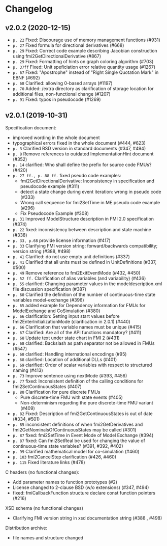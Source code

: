 # Changelog

## v2.0.2 (2020-12-15)

*	`p. 22` Fixed: Discourage use of memory management functions (#931)
*	`p. 27` Fixed formula for directional derivatives (#668)
*	`p. 29` Fixed: Correct code example describing Jacobian construction using fmi2GetDirectionalDerivative (#867)
*	`p. 29` Fixed: Formatting of hints on graph coloring algorithm  (#703)
*	`p. 37ff` Fixed: Unit speficiation error relative quantity usage (#1267)
*	`p. 67` Fixed: "Apostrophe" instead of "Right Single Quotation Mark" in EBNF (#692)
*	`p. 68` Clarified: allowing 0-based arrays (#1197)
*	`p. 70` Added: /extra directory as clarification of storage location for additional files, non-functional change (#1207)
*	`p. 91` Fixed: typos in pseudocode (#1269)

## v2.0.1 (2019-10-31)

Specification document:

* improved wording in the whole document
* typographical errors fixed in the whole document (#444, #623)
* `p. 3` Clarified BSD version in standard documents (#347, #494)
* `p. 8` Remove references to outdated ImplementationHint document (#352)
* `p. 14` clarified:  Who shall define the prefix for source code FMUs? (#420)
* `p. 27 ff., p. 88 ff.` fixed pseudo code examples:
  * fmi2GetDirectionalDerivative: Inconsistency in specification and pseudocode example (#311)
  * detect a state change during event iteration: wrong in pseudo code  (#333)
  *  Wrong call sequence for fmi2SetTime in ME pseudo code example (#296)
  *  Fix Pseudocode Example (#308)
* `p. 31` Improved ModelStructure description in FMI 2.0 specification (#374)
* `p. 22` fixed: inconsistency between description and state machine (#338)
* `p. 33, p.68` provide license information (#417)
* `p. 33` Clarifying FMI version string: forward/backwards compatibility; version string (#388, #498)
* `p. 41` Clarified: do not use empty unit definitions (#337)
* `p. 41` Clarified that all units must be defined in UnitDefinitions (#337, #500)
* `p. 49` Remove reference to fmi2ExitEventMode  (#432, #450)
* `p. 52 ff.` Clarification of alias variables (and variability) (#436)
* `p. 55` clarified: Changing parameter values in the modeldescription.xml file discussion specification (#387)
* `p. 60`  Clarified the definition of the number of continuous-time state variables model-exchange (#396)
* `p. 65` added example for Dependency information for FMUs for ModelExchange and CoSimulation (#380)
* `p. 66` clarification:  Setting input start values before fmi2EnterInitializationMode (clarification in 2.0.1) (#440)
* `p. 66` Clarification that variable names must be unique  (#415)
* `p. 67` Clarified:  Are all of the API functions mandatory? (#411)
* `p. 68` Update text under state chart in FMI 2 (#431)
* `p. 68` clarified: Backslash as path separator not be allowed in FMUs (#547)
* `p. 68` clarified:  Handling international encodings (#95)
* `p. 68` clarified: Location of additional DLLs (#401)
* `p. 69` clarified: Order of scalar variables with respect to structured naming (#413)
* `p. 73` Improve sentence using nextMode (#393, #456)
* `p. 77` fixed: Inconsistent definition of the calling conditions for fmi2SetContinuousStates (#407)
* `p. 80` Clarification for pure discrete FMUs
  * Pure discrete-time FMU with state events (#405)
  * Non-determinism regarding the pure discrete-time FMU variant (#409)
* `p. 82` Fixed:  Description of fmi2GetContinuousStates is out of date (#334, #501)
* `p. 85` inconsistent definitions of when fmi2GetDerivatives and fmi2GetNominalsOfContinuousStates may be called (#301)
* `p. 87` fixed: fmi2SetTime in Event Mode of Model Exchange (#394)
* `p. 87` fixed: Can fmi2SetReal be used for changing the value of continuous-time state variables? (#391, #392, #402)
* `p. 99` Clarified mathematical model for co-simulation (#460)
* `p. 103` fmi2CancelStep clarification (#426, #460)
* `p. 115` Fixed literature links (#478)

C headers (no functional changes):

* Add parameter names to function prototypes (#2)
* License changed to 2-clause BSD (w/o extensions) (#347, #494)
* fixed: fmiCallbackFunction structure declare const function pointers (#216)

XSD schema (no functional changes)

* Clarifying FMI version string in xsd documentation string (#388 , #498)

Distribution archive:

* file names and structure changed
